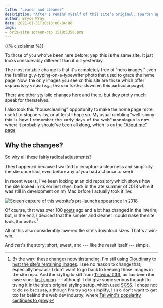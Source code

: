 ```yaml
---
title: "Leaner and cleaner"
description: "After I remind myself of this site’s original, spartan appearance, changes result."
author: Bryce Wray
date: 2021-01-31T10:10:00-06:00
imgs:
- orig-site_screen-cap_1518x1356.png
---
```


{{% disclaimer %}}

To those of you who've been here before: yep, this **is** the same site. It just looks considerably different than it did yesterday.

The most notable change is that it's completely free of "hero images," even the familiar guy-typing-on-a-typewriter photo that used to grace the home page. Now, the only images you see on this site are those which offer explanatory value (*e.g.*, the one further down on this particular page).

There are other stylistic changes here and there, but they pretty much speak for themselves.

I also took this "housecleaning" opportunity to make the home page more useful to stoppers-by, or at least I hope so. My usual rambling "well-sonny-this-is-how-I-remember-the-early-days-of-the-web" monologue is now where it probably should've been all along, which is on the ["About me" page](/about/).

## Why the changes?

So why all these fairly radical adjustments?

They happened because I wanted to recapture a cleanness and simplicity the site once had, even before any of you had a chance to see it.

In recent weeks, I've been looking at an old repository which shows how the site looked in its earliest days, back in the late summer of 2018 while it was still in development on my Mac before I actually took it live:

![Screen capture of this website’s pre-launch appearance in 2018](orig-site_screen-cap_1518x1356.png)

Of course, that was over 100 [posts](/posts/) ago and a lot has changed in the interim; but, in the end, I decided that the simpler and cleaner I could make the site look, the better.[^BTW]

[^BTW]: By the way: these changes notwithstanding, I'm still using [Cloudinary](https://cloudinary.com) to [host the site's remaining images](/posts/2020/07/transformed/). I see no reason to change that, especially because I don't want to go back to keeping those images in the site repo. And the styling is still from [Tailwind CSS](https://tailwindcss.com), as has been the case since [last spring](/posts/2020/05/going-solo-eleventy/) --- although I did give some serious thought to trying it in the site's original styling setup, which used [SCSS](https://sass-lang.com). I chose not to do so because, although I'm trying to simplify, I also don't want to get too far behind the web dev industry, where [Tailwind's popularity continues to grow](https://2020.stateofcss.com/en-US/technologies/css-frameworks/).

All of this also considerably lowered the site's download sizes. That's a win-win.

And that's the story: short, sweet, and --- like the result itself --- simple.

